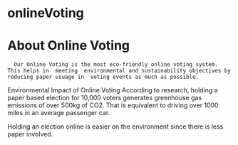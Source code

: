 # onlineVoting
# About Online Voting
      Our Online Voting is the most eco-friendly online voting system. This helps in  meeting  environmental and sustainability objectives by reducing paper usuage in  voting events as much as possible.

   Environmental Impact of Online Voting
      According to  research, holding a paper based election for 10,000 voters generates greenhouse gas emissions of over 500kg of CO2. That is equivalent to driving over 1000 miles in an average passenger car. 

Holding an election online is easier on the environment since there is less paper involved.
